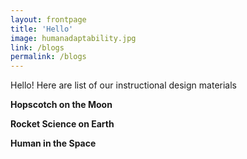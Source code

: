 ```yaml
---
layout: frontpage
title: 'Hello'
image: humanadaptability.jpg
link: /blogs
permalink: /blogs
---
```


Hello! Here are list of our instructional design materials

**Hopscotch on the Moon**

**Rocket Science on Earth**

**Human in the Space**
